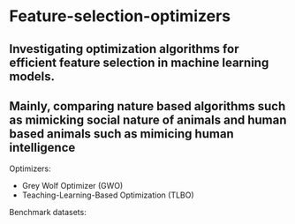 # Feature-selection-optimizers
## Investigating optimization algorithms for efficient feature selection in machine learning models. 
## Mainly, comparing nature based algorithms such as mimicking social nature of animals and human based animals such as mimicing human intelligence 

Optimizers:
- Grey Wolf Optimizer (GWO)
- Teaching-Learning-Based Optimization (TLBO)

Benchmark datasets:


